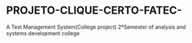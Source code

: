 # PROJETO-CLIQUE-CERTO-FATEC-
A Test Management System(College project)
2ºSemester of analysis and systems development college
